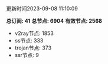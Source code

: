 更新时间2023-09-08 11:10:09

**总订阅: 41**
**总节点: 6904**
**有效节点: 2568**
- v2ray节点: 1853
- ss节点: 333
- trojan节点: 373
- ssr节点: 9
